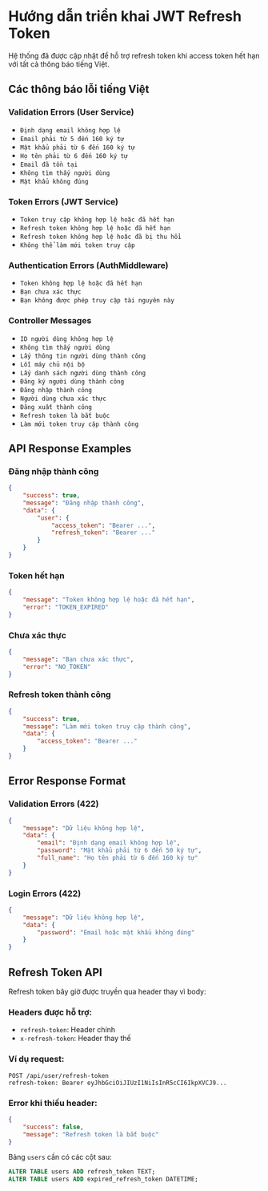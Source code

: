 # Hướng dẫn triển khai JWT Refresh Token

Hệ thống đã được cập nhật để hỗ trợ refresh token khi access token hết hạn với tất cả thông báo tiếng Việt.

## Các thông báo lỗi tiếng Việt

### Validation Errors (User Service)

-   `Định dạng email không hợp lệ`
-   `Email phải từ 5 đến 160 ký tự`
-   `Mật khẩu phải từ 6 đến 160 ký tự`
-   `Họ tên phải từ 6 đến 160 ký tự`
-   `Email đã tồn tại`
-   `Không tìm thấy người dùng`
-   `Mật khẩu không đúng`

### Token Errors (JWT Service)

-   `Token truy cập không hợp lệ hoặc đã hết hạn`
-   `Refresh token không hợp lệ hoặc đã hết hạn`
-   `Refresh token không hợp lệ hoặc đã bị thu hồi`
-   `Không thể làm mới token truy cập`

### Authentication Errors (AuthMiddleware)

-   `Token không hợp lệ hoặc đã hết hạn`
-   `Bạn chưa xác thực`
-   `Bạn không được phép truy cập tài nguyên này`

### Controller Messages

-   `ID người dùng không hợp lệ`
-   `Không tìm thấy người dùng`
-   `Lấy thông tin người dùng thành công`
-   `Lỗi máy chủ nội bộ`
-   `Lấy danh sách người dùng thành công`
-   `Đăng ký người dùng thành công`
-   `Đăng nhập thành công`
-   `Người dùng chưa xác thực`
-   `Đăng xuất thành công`
-   `Refresh token là bắt buộc`
-   `Làm mới token truy cập thành công`

## API Response Examples

### Đăng nhập thành công

```json
{
	"success": true,
	"message": "Đăng nhập thành công",
	"data": {
		"user": {
			"access_token": "Bearer ...",
			"refresh_token": "Bearer ..."
		}
	}
}
```

### Token hết hạn

```json
{
	"message": "Token không hợp lệ hoặc đã hết hạn",
	"error": "TOKEN_EXPIRED"
}
```

### Chưa xác thực

```json
{
	"message": "Bạn chưa xác thực",
	"error": "NO_TOKEN"
}
```

### Refresh token thành công

```json
{
	"success": true,
	"message": "Làm mới token truy cập thành công",
	"data": {
		"access_token": "Bearer ..."
	}
}
```

## Error Response Format

### Validation Errors (422)

```json
{
	"message": "Dữ liệu không hợp lệ",
	"data": {
		"email": "Định dạng email không hợp lệ",
		"password": "Mật khẩu phải từ 6 đến 50 ký tự",
		"full_name": "Họ tên phải từ 6 đến 160 ký tự"
	}
}
```

### Login Errors (422)

```json
{
	"message": "Dữ liệu không hợp lệ",
	"data": {
		"password": "Email hoặc mật khẩu không đúng"
	}
}
```

## Refresh Token API

Refresh token bây giờ được truyền qua header thay vì body:

### Headers được hỗ trợ:

-   `refresh-token`: Header chính
-   `x-refresh-token`: Header thay thế

### Ví dụ request:

```http
POST /api/user/refresh-token
refresh-token: Bearer eyJhbGciOiJIUzI1NiIsInR5cCI6IkpXVCJ9...
```

### Error khi thiếu header:

```json
{
	"success": false,
	"message": "Refresh token là bắt buộc"
}
```

Bảng `users` cần có các cột sau:

```sql
ALTER TABLE users ADD refresh_token TEXT;
ALTER TABLE users ADD expired_refresh_token DATETIME;
```
